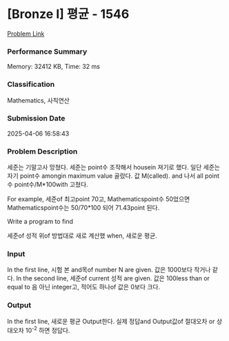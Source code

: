 <!-- Official English translation (US) — human-reviewed -->
<!-- Original: README.md -->
<!-- Translation generated: 2025-10-26 16:46:49 UTC -->

# [Bronze I] 평균 - 1546 

[Problem Link](https://www.acmicpc.net/problem/1546) 

### Performance Summary

Memory: 32412 KB, Time: 32 ms

### Classification

Mathematics, 사칙연산

### Submission Date

2025-04-06 16:58:43

### Problem Description

<p>세준는 기말고사 망쳤다. 세준는 point수 조작해서 housein 져기로 했다. 일단 세준는 자기 point수 amongin maximum value 골랐다.  값 M(called). and 나서 all point수 point수/M*100with 고쳤다.</p>

<p>For example, 세준of 최고point 70고, Mathematicspoint수 50었으면 Mathematicspoint수는 50/70*100 되어 71.43point 된다.</p>

Write a program to find <p>세준of 성적 위of 방법대로 새로 계산했 when, 새로운 평균.</p>

### Input 

 <p>In the first line, 시험 본 and목of number N are given.  값은 1000보다 작거나 같다. In the second line, 세준of current 성적 are given.  값은 100less than or equal to 음 아닌 integer고, 적어도 하나of 값은 0보다 크다.</p>

### Output 

 <p>In the first line, 새로운 평균 Output한다. 실제 정답and Output값of 절대오차 or 상대오차 10<sup>-2</sup> 하면 정답다.</p>

